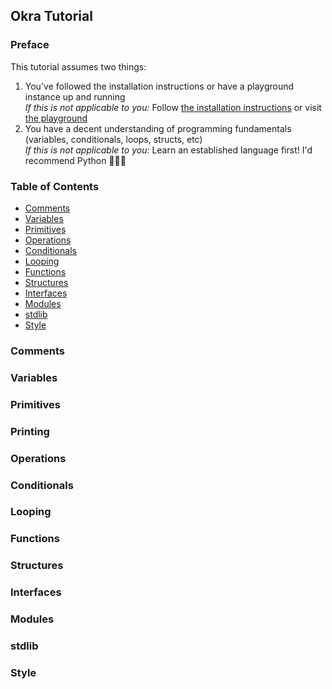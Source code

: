 ## Okra Tutorial


### Preface
This tutorial assumes two things:
1. You've followed the installation instructions or have a playground instance up and running
   <br><i>If this is not applicable to you:</i> Follow [the installation instructions](https://github.com/cdkini/Okra#installation) or visit [the playground](https://repl.it)
2. You have a decent understanding of programming fundamentals (variables, conditionals, loops, structs, etc)
   <br><i>If this is not applicable to you:</i> Learn an established language first! I'd recommend Python 🐍🐍🐍

### Table of Contents
- [Comments](#Comments)
- [Variables](#Variables)
- [Primitives](#Primitives)
- [Operations](#Operations)
- [Conditionals](#Conditionals)
- [Looping](#Looping)
- [Functions](#Functions)
- [Structures](#Structures)
- [Interfaces](#Interfaces)
- [Modules](#Modules)
- [stdlib](#stdlib)
- [Style](#Style)


### Comments


### Variables


### Primitives


### Printing


### Operations


### Conditionals


### Looping


### Functions


### Structures


### Interfaces


### Modules


### stdlib


### Style


